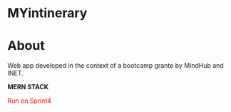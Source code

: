 # MYintinerary
<h1>About</h1>
<p>Web app developed in the context of a bootcamp grante by MindHub and INET.</P>
<p><strong>MERN STACK</strong></p>
<p style="color:red">Run on Sprint4</p>
